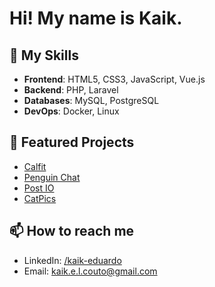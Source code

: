 # Hi! My name is Kaik. 

## 🚀 My Skills
- **Frontend**: HTML5, CSS3, JavaScript, Vue.js
- **Backend**: PHP, Laravel
- **Databases**: MySQL, PostgreSQL
- **DevOps**: Docker, Linux

## 🌟 Featured Projects
- [Calfit](https://github.com/CalFit)
- [Penguin Chat](https://github.com/penguin-chat)
- [Post IO](https://github.com/k4ik/post-io)
- [CatPics](https://github.com/CatPics)

## 📫 How to reach me
- LinkedIn: [/kaik-eduardo](https://linkedin.com/in/kaik)
- Email: [kaik.e.l.couto@gmail.com](mailto:kaik.e.l.couto@gmail.com)
